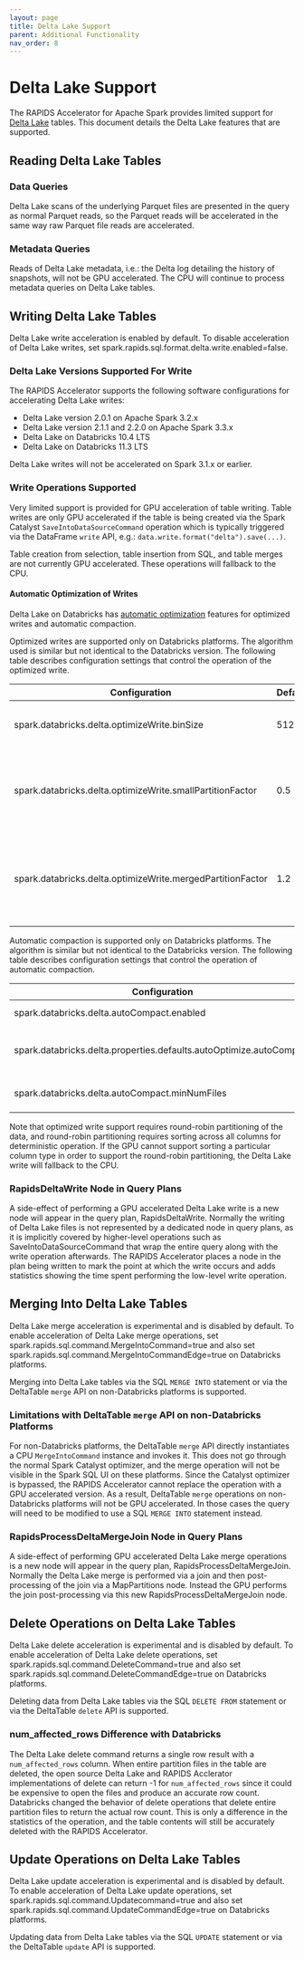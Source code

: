 ```yaml
---
layout: page
title: Delta Lake Support
parent: Additional Functionality
nav_order: 8
---
```


# Delta Lake Support

The RAPIDS Accelerator for Apache Spark provides limited support for
[Delta Lake](https://delta.io) tables.
This document details the Delta Lake features that are supported.

## Reading Delta Lake Tables

### Data Queries

Delta Lake scans of the underlying Parquet files are presented in the query as normal Parquet
reads, so the Parquet reads will be accelerated in the same way raw Parquet file reads are
accelerated.

### Metadata Queries

Reads of Delta Lake metadata, i.e.: the Delta log detailing the history of snapshots, will not
be GPU accelerated. The CPU will continue to process metadata queries on Delta Lake tables.

## Writing Delta Lake Tables

Delta Lake write acceleration is enabled by default. To disable acceleration of Delta Lake
writes, set spark.rapids.sql.format.delta.write.enabled=false.

### Delta Lake Versions Supported For Write

The RAPIDS Accelerator supports the following software configurations for accelerating
Delta Lake writes:
- Delta Lake version 2.0.1 on Apache Spark 3.2.x
- Delta Lake version 2.1.1 and 2.2.0 on Apache Spark 3.3.x
- Delta Lake on Databricks 10.4 LTS
- Delta Lake on Databricks 11.3 LTS

Delta Lake writes will not be accelerated on Spark 3.1.x or earlier.

### Write Operations Supported

Very limited support is provided for GPU acceleration of table writing. Table writes are only
GPU accelerated if the table is being created via the Spark Catalyst `SaveIntoDataSourceCommand`
operation which is typically triggered via the DataFrame `write` API, e.g.:
`data.write.format("delta").save(...)`.

Table creation from selection, table insertion from SQL, and table merges are not currently
GPU accelerated. These operations will fallback to the CPU.

#### Automatic Optimization of Writes

Delta Lake on Databricks has
[automatic optimization](https://docs.databricks.com/optimizations/auto-optimize.html)
features for optimized writes and automatic compaction.

Optimized writes are supported only on Databricks platforms. The algorithm used is similar but
not identical to the Databricks version. The following table describes configuration settings
that control the operation of the optimized write.

| Configuration                                               | Default | Description                                                                                |
|-------------------------------------------------------------|---------|--------------------------------------------------------------------------------------------|
| spark.databricks.delta.optimizeWrite.binSize                | 512     | Target uncompressed partition size in megabytes                                            |
| spark.databricks.delta.optimizeWrite.smallPartitionFactor   | 0.5     | Merge partitions smaller than this factor multiplied by the target partition size          |
| spark.databricks.delta.optimizeWrite.mergedPartitionFactor  | 1.2     | Avoid combining partitions larger than this factor multiplied by the target partition size |

Automatic compaction is supported only on Databricks platforms. The algorithm is similar but 
not identical to the Databricks version. The following table describes configuration settings
that control the operation of automatic compaction.

| Configuration                                                       | Default | Description                                                                                            |
|---------------------------------------------------------------------|---------|--------------------------------------------------------------------------------------------------------|
| spark.databricks.delta.autoCompact.enabled                          | false   | Enable/disable auto compaction for writes to Delta directories                                         |
| spark.databricks.delta.properties.defaults.autoOptimize.autoCompact | false   | Whether to enable auto compaction by default, if spark.databricks.delta.autoCompact.enabled is not set |
| spark.databricks.delta.autoCompact.minNumFiles                      | 50      | Minimum number of files in the Delta directory before which auto optimize does not begin compaction    |

Note that optimized write support requires round-robin partitioning of the data, and round-robin
partitioning requires sorting across all columns for deterministic operation. If the GPU cannot
support sorting a particular column type in order to support the round-robin partitioning, the
Delta Lake write will fallback to the CPU.

### RapidsDeltaWrite Node in Query Plans

A side-effect of performing a GPU accelerated Delta Lake write is a new node will appear in the
query plan, RapidsDeltaWrite. Normally the writing of Delta Lake files is not represented by a
dedicated node in query plans, as it is implicitly covered by higher-level operations such as
SaveIntoDataSourceCommand that wrap the entire query along with the write operation afterwards.
The RAPIDS Accelerator places a node in the plan being written to mark the point at which the
write occurs and adds statistics showing the time spent performing the low-level write operation.

## Merging Into Delta Lake Tables

Delta Lake merge acceleration is experimental and is disabled by default. To enable acceleration
of Delta Lake merge operations, set spark.rapids.sql.command.MergeIntoCommand=true and also set
spark.rapids.sql.command.MergeIntoCommandEdge=true on Databricks platforms.

Merging into Delta Lake tables via the SQL `MERGE INTO` statement or via the DeltaTable `merge`
API on non-Databricks platforms is supported.

### Limitations with DeltaTable `merge` API on non-Databricks Platforms

For non-Databricks platforms, the DeltaTable `merge` API directly instantiates a CPU
`MergeIntoCommand` instance and invokes it. This does not go through the normal Spark Catalyst
optimizer, and the merge operation will not be visible in the Spark SQL UI on these platforms.
Since the Catalyst optimizer is bypassed, the RAPIDS Accelerator cannot replace the operation
with a GPU accelerated version. As a result, DeltaTable `merge` operations on non-Databricks
platforms will not be GPU accelerated. In those cases the query will need to be modified to use
a SQL `MERGE INTO` statement instead.

### RapidsProcessDeltaMergeJoin Node in Query Plans

A side-effect of performing GPU accelerated Delta Lake merge operations is a new node will appear
in the query plan, RapidsProcessDeltaMergeJoin. Normally the Delta Lake merge is performed via
a join and then post-processing of the join via a MapPartitions node. Instead the GPU performs
the join post-processing via this new RapidsProcessDeltaMergeJoin node.

## Delete Operations on Delta Lake Tables

Delta Lake delete acceleration is experimental and is disabled by default. To enable acceleration
of Delta Lake delete operations, set spark.rapids.sql.command.DeleteCommand=true and also set
spark.rapids.sql.command.DeleteCommandEdge=true on Databricks platforms.

Deleting data from Delta Lake tables via the SQL `DELETE FROM` statement or via the DeltaTable
`delete` API is supported.

### num_affected_rows Difference with Databricks

The Delta Lake delete command returns a single row result with a `num_affected_rows` column.
When entire partition files in the table are deleted, the open source Delta Lake and RAPIDS
Acclerator implementations of delete can return -1 for `num_affected_rows` since it could be
expensive to open the files and produce an accurate row count. Databricks changed the behavior
of delete operations that delete entire partition files to return the actual row count.
This is only a difference in the statistics of the operation, and the table contents will still
be accurately deleted with the RAPIDS Accelerator.

## Update Operations on Delta Lake Tables

Delta Lake update acceleration is experimental and is disabled by default. To enable acceleration
of Delta Lake update operations, set spark.rapids.sql.command.Updatecommand=true and also set
spark.rapids.sql.command.UpdateCommandEdge=true on Databricks platforms.

Updating data from Delta Lake tables via the SQL `UPDATE` statement or via the DeltaTable
`update` API is supported.
